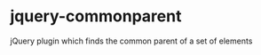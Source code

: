 jquery-commonparent
===================

jQuery plugin which finds the common parent of a set of elements

